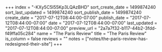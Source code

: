 +++
index = "-KXy5C5I55Kp3LQAzBHD"
sort_create_date = 1499874240
sort_last_updated = 1499874240
sort_publish_date = 1499874240
create_date = "2017-07-12T08:44:00-07:00"
publish_date = "2017-07-12T08:44:00-07:00"
date = "2017-07-12T08:44:00-07:00"
last_updated = "2017-07-12T08:44:00-07:00"
preview_url = "2a7a7f32-b117-44b2-3fdd-f49ffa05c284"
name = "The Paris Review"
title = "The Paris Review"
is_column = false
reviews = ""
notes = ["notes/the-paris-review-has-redesigned-their-site"]
+++

